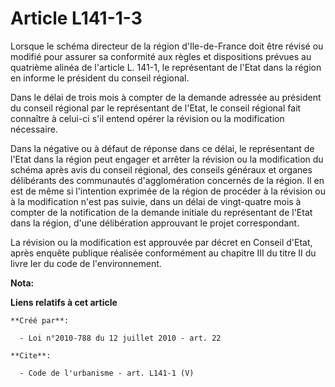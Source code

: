 # Article L141-1-3

Lorsque le schéma directeur de la région d'Ile-de-France doit être révisé ou modifié pour assurer sa conformité aux règles et
dispositions prévues au quatrième alinéa de l'article L. 141-1, le représentant de l'Etat dans la région en informe le
président du conseil régional. 

Dans le délai de trois mois à compter de la demande adressée au président du conseil régional par le représentant de l'Etat,
le conseil régional fait connaître à celui-ci s'il entend opérer la révision ou la modification nécessaire. 

Dans la négative ou à défaut de réponse dans ce délai, le représentant de l'Etat dans la région peut engager et arrêter la
révision ou la modification du schéma après avis du conseil régional, des conseils généraux et organes délibérants des
communautés d'agglomération concernés de la région. Il en est de même si l'intention exprimée de la région de procéder à la
révision ou à la modification n'est pas suivie, dans un délai de vingt-quatre mois à compter de la notification de la demande
initiale du représentant de l'Etat dans la région, d'une délibération approuvant le projet correspondant. 

La révision ou la modification est approuvée par décret en Conseil d'Etat, après enquête publique réalisée conformément au
chapitre III du titre II du livre Ier du code de l'environnement.

**Nota:**



**Liens relatifs à cet article**

	**Créé par**:

	  - Loi n°2010-788 du 12 juillet 2010 - art. 22

	**Cite**:

	  - Code de l'urbanisme - art. L141-1 (V)
